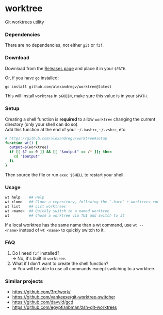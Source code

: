 # worktree

Git worktrees utility

### Dependencies

There are no dependencies, not either `git` or `fzf`.

### Download

Download from the [Releases page](https://github.com/alexandregv/worktree/releases/latest) and place it in your `$PATH`.

Or, if you have `go` installed:

```sh
go install github.com/alexandregv/worktree@latest
```

This will install `worktree` in `$GOBIN`, make sure this value is in your `$PATH`.

### Setup

Creating a shell function is **required** to allow `worktree` changing the current directory (only your shell can do so).  
Add this function at the end of your `~/.bashrc`, `~/.zshrc`, etc:

```sh
# https://github.com/alexandregv/worktree#setup
function wt() {
  output=$(worktree)
  if [[ $? == 0 ]] && [[ "$output" == /* ]]; then
    cd "$output"
  fi
}

```

Then source the file or run `exec $SHELL` to restart your shell.

### Usage

```sh
wt help    ## Help
wt clone   ## Clone a repository, following the `.bare` + worktrees convention
wt list    ## List worktrees
wt <name>  ## Quickly switch to a named worktree
wt         ## Chose a worktree via TUI and switch to it
```

If a local worktree has the same name than a wt command, use `wt -- <name>` instead of `wt <name>` to quickly switch to it.

### FAQ

1. Do I need `fzf` installed?  
   => No, it's built in `worktree`.
2. What if I don't want to create the shell function?  
   => You will be able to use all commands except switching to a worktree.

### Similar projects

- https://github.com/3rd/work/
- https://github.com/yankeexe/git-worktree-switcher
- https://github.com/davvid/gcd
- https://github.com/egyptianbman/zsh-git-worktrees
